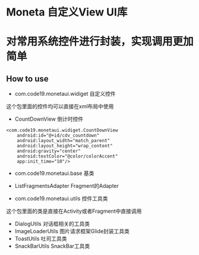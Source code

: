 # Moneta 自定义View UI库

# 对常用系统控件进行封装，实现调用更加简单

## How to use

- com.code19.monetaui.widiget  自定义控件

 这个包里面的控件均可以直接在xml布局中使用

* CountDownView 倒计时控件

```
<com.code19.monetaui.widiget.CountDownView
    android:id="@+id/cdv_countdown"
    android:layout_width="match_parent"
    android:layout_height="wrap_content"
    android:gravity="center"
    android:textColor="@color/colorAccent"
    app:init_time="10"/>
```
- com.code19.monetaui.base  基类

* ListFragmentsAdapter Fragment的Adapter

- com.code19.monetaui.utils  控件工具类

 这个包里面的类是直接在Activity或者Fragment中直接调用

* DialogUtils 对话框相关的工具类
* ImageLoaderUtils 图片请求框架Glide封装工具类
* ToastUtils 吐司工具类
* SnackBarUtils SnackBar工具类
